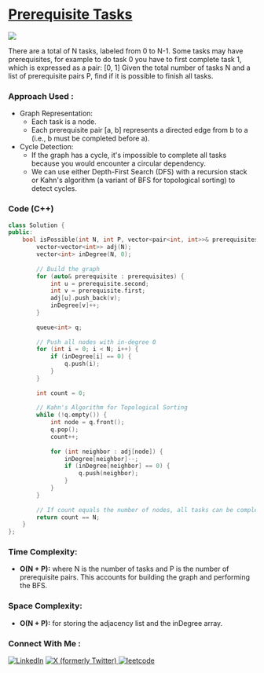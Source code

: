 # [Prerequisite Tasks](https://www.geeksforgeeks.org/problems/prerequisite-tasks/1)

![](https://badgen.net/badge/Level/Medium/yellow)

There are a total of N tasks, labeled from 0 to N-1. Some tasks may have prerequisites, for example to do task 0 you have to first complete task 1, which is expressed as a pair: [0, 1]
Given the total number of tasks N and a list of prerequisite pairs P, find if it is possible to finish all tasks.

### Approach Used :

-   Graph Representation:
    -   Each task is a node.
    -   Each prerequisite pair [a, b] represents a directed edge from b to a (i.e., b must be completed before a).
-   Cycle Detection:
    -   If the graph has a cycle, it's impossible to complete all tasks because you would encounter a circular dependency.
    -   We can use either Depth-First Search (DFS) with a recursion stack or Kahn's algorithm (a variant of BFS for topological sorting) to detect cycles.

### Code (C++)

```cpp
class Solution {
public:
    bool isPossible(int N, int P, vector<pair<int, int>>& prerequisites) {
        vector<vector<int>> adj(N);
        vector<int> inDegree(N, 0);
        
        // Build the graph
        for (auto& prerequisite : prerequisites) {
            int u = prerequisite.second;
            int v = prerequisite.first;
            adj[u].push_back(v);
            inDegree[v]++;
        }
        
        queue<int> q;
        
        // Push all nodes with in-degree 0
        for (int i = 0; i < N; i++) {
            if (inDegree[i] == 0) {
                q.push(i);
            }
        }
        
        int count = 0;
        
        // Kahn's Algorithm for Topological Sorting
        while (!q.empty()) {
            int node = q.front();
            q.pop();
            count++;
            
            for (int neighbor : adj[node]) {
                inDegree[neighbor]--;
                if (inDegree[neighbor] == 0) {
                    q.push(neighbor);
                }
            }
        }
        
        // If count equals the number of nodes, all tasks can be completed
        return count == N;
    }
};

```

### Time Complexity:
- **O(N + P):** where N is the number of tasks and P is the number of prerequisite pairs. This accounts for building the graph and performing the BFS.

### Space Complexity:
- **O(N + P):** for storing the adjacency list and the inDegree array.

### Connect With Me : 

<a href="https://www.linkedin.com/in/shivam-ray-b4306524a/" target="_blank"><img src="https://img.shields.io/badge/LinkedIn-0077B5?style=for-the-badge&logo=linkedin&logoColor=white" alt="LinkedIn"></a>
<a href="https://x.com/rai_shivam11/" target="_blank"><img src="https://img.shields.io/badge/Twitter-1DA1F2?style=for-the-badge&logo=twitter&logoColor=white" alt="X (formerly Twitter)">
</a>
<a href="https://leetcode.com/u/shrunited0702/" target="_blank"><img src="https://img.shields.io/badge/LeetCode-000000?style=for-the-badge&logo=LeetCode&logoColor=#d16c06" alt="leetcode">
</a>